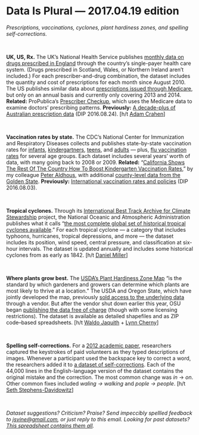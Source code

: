 Data Is Plural — 2017.04.19 edition
===================================

*Prescriptions, vaccinations, cyclones, plant hardiness zones, and spelling self-corrections.*

&nbsp;

**UK, US, Rx.** The UK’s National Health Service publishes [monthly data on drugs prescribed in England](https://data.gov.uk/dataset/prescribing-by-gp-practice-presentation-level) through the country’s single-payer health care system. (Drugs prescribed in Scotland, Wales, or Northern Ireland aren’t included.) For each prescriber-and-drug combination, the dataset includes the quantity and cost of prescriptions for each month since August 2010. The US publishes similar data about [prescriptions issued through Medicare](https://www.cms.gov/Research-Statistics-Data-and-Systems/Statistics-Trends-and-Reports/Medicare-Provider-Charge-Data/Part-D-Prescriber.html), but only on an annual basis and currently only covering 2013 and 2014. **Related:** ProPublica’s [Prescriber Checkup](https://projects.propublica.org/checkup/), which uses the Medicare data to examine doctors’ prescribing patterns. **Previously:** [A decade-plus of Australian prescription data](https://tinyletter.com/data-is-plural/letters/data-is-plural-2016-08-24-edition) (DIP 2016.08.24). [h/t [Adam Crahen](https://twitter.com/acrahen/status/853487201837101056)]

&nbsp;

**Vaccination rates by state.** The CDC’s National Center for Immunization and Respiratory Diseases collects and publishes state-by-state vaccination rates for [infants](https://www.cdc.gov/vaccines/imz-managers/coverage/childvaxview/data-reports/index.html), [kindergartners](https://www.cdc.gov/vaccines/imz-managers/coverage/schoolvaxview/data-reports/index.html), [teens](https://www.cdc.gov/vaccines/imz-managers/coverage/teenvaxview/data-reports/index.html), and [adults](https://www.cdc.gov/vaccines/imz-managers/coverage/adultvaxview/data-reports/index.html) — plus, [flu vaccination rates](https://www.cdc.gov/flu/fluvaxview/interactive.htm) for several age groups. Each dataset includes several years’ worth of data, with many going back to 2008 or 2009. **Related:** “[California Shows The Rest Of The Country How To Boost Kindergarten Vaccination Rates](https://www.buzzfeed.com/peteraldhous/record-vaccination-in-california),” by my colleague [Peter Aldhous](http://www.peteraldhous.com/), with additional [county-level data from the Golden State](https://www.cdph.ca.gov/programs/immunize/Pages/ImmunizationLevels.aspx). **Previously:** [International vaccination rates and policies](https://tinyletter.com/data-is-plural/letters/data-is-plural-2016-08-03-edition) (DIP 2016.08.03).

&nbsp;

**Tropical cyclones.** Through its [International Best Track Archive for Climate Stewardship](https://www.ncdc.noaa.gov/ibtracs/) project, the National Oceanic and Atmospheric Administration publishes what it calls “[the most complete global set of historical tropical cyclones available](https://www.ncdc.noaa.gov/ibtracs/index.php?name=ibtracs-data).” For each tropical cyclone — a category that includes typhoons, hurricanes, tropical depressions, and more — the dataset includes its position, wind speed, central pressure, and classification at six-hour intervals. The dataset is updated annually and includes some historical cyclones from as early as 1842. [h/t [Daniel Miller](https://opendata.stackexchange.com/a/10994)]

&nbsp;

**Where plants grow best.** The [USDA’s Plant Hardiness Zone Map](http://planthardiness.ars.usda.gov/PHZMWeb/Default.aspx) “is the standard by which gardeners and growers can determine which plants are most likely to thrive at a location.” The USDA and Oregon State, which have jointly developed the map, previously [sold access to the underlying data](http://web.archive.org/web/20151001025259/http://climatesource.com/cgi-bin/csshop/scan/st=db/co=yes/sf=category/se=phz_us_phz/op=eq/va=banner_text=US%20%28grids%20%26%20shapefiles%29.html) through a vendor. But after the vendor shut down earlier this year, OSU began [publishing the data free of charge](http://www.prism.oregonstate.edu/projects/plant_hardiness_zones.php) (though with some licensing restrictions). The dataset is available as detailed shapefiles and as ZIP code–based spreadsheets. [h/t [Waldo Jaquith](https://twitter.com/waldojaquith/status/851995078067453952) + [Lynn Cherny](https://twitter.com/arnicas/status/852198803310616576)]

&nbsp;

**Spelling self-corrections.** For a [2012 academic paper](http://dl.acm.org/citation.cfm?id=2390665.2390749), researchers captured the keystrokes of paid volunteers as they typed descriptions of images. Whenever a participant used the backspace key to correct a word, the researchers added it to [a dataset of self-corrections](https://www.microsoft.com/en-us/download/details.aspx?id=52418). Each of the 44,000 lines in the English-language version of the dataset contains the original mistake and the correction. The most common change was *in* → *on*. Other common fixes included *waling → walking* and *pople → people*. [h/t [Seth Stephens-Davidowitz](http://sethsd.com/everybodylies/)]

&nbsp;

*Dataset suggestions? Criticism? Praise? Send impeccibly spellled feedback to <jsvine@gmail.com>, or just reply to this email. Looking for past datasets? [This spreadsheet contains them all](https://docs.google.com/spreadsheets/d/1wZhPLMCHKJvwOkP4juclhjFgqIY8fQFMemwKL2c64vk).*